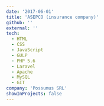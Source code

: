 ```yaml
---
date: '2017-06-01'
title: 'ASEPCO (insurance company)'
github: ''
external: ''
tech:
  - HTML
  - CSS
  - JavaScript
  - GULP
  - PHP 5.6
  - Laravel
  - Apache
  - MySQL
  - GIT
company: 'Possumus SRL'
showInProjects: false
---
```

